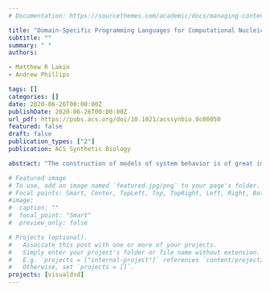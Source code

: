```yaml
---
# Documentation: https://sourcethemes.com/academic/docs/managing-content/

title: "Domain-Specific Programming Languages for Computational Nucleic Acid Systems"
subtitle: ""
summary: " "
authors:

- Matthew R Lakin
- Andrew Phillips

tags: []
categories: []
date: 2020-06-26T00:00:00Z
publishDate: 2020-06-26T00:00:00Z
url_pdf: https://pubs.acs.org/doi/10.1021/acssynbio.0c00050
featured: false
draft: false
publication_types: ["2"]
publication: ACS Synthetic Biology

abstract: "The construction of models of system behavior is of great importance throughout science and engineering. In bioengineering and bionanotechnology, these often take the form of dynamic models that specify the evolution of different species over time. To ensure that scientific observations and conclusions are consistent and that systems can be reliably engineered on the basis of model predictions, it is important that models of biomolecular systems can be constructed in a reliable, principled, and efficient manner. This review focuses on efforts to address this need by using domain-specific programming languages as the basis for custom design tools for researchers working on computational nucleic acid devices, where a domain-specific language is simply a programming language tailored to a particular application domain. The underlying thesis of our review is that there is a continuum of practical implementation strategies for computational nucleic acid systems, which can all benefit from appropriate domain-specific languages and software design tools. We emphasize the need for specialized yet flexible tools that can be realized using domain-specific languages that compile to more general-purpose representations."

# Featured image
# To use, add an image named `featured.jpg/png` to your page's folder.
# Focal points: Smart, Center, TopLeft, Top, TopRight, Left, Right, BottomLeft, Bottom, BottomRight.
#image: 
#  caption: ""
#  focal_point: "Smart"
#  preview_only: false

# Projects (optional).
#   Associate this post with one or more of your projects.
#   Simply enter your project's folder or file name without extension.
#   E.g. `projects = ["internal-project"]` references `content/project/deep-learning/index.md`.
#   Otherwise, set `projects = []`.
projects: [visualdsd]
---
```

